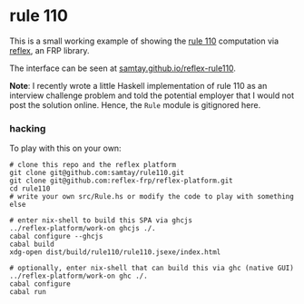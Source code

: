 # rule 110

This is a small working example of showing the
[rule 110](https://en.wikipedia.org/wiki/Rule_110) computation via
[reflex](https://github.com/reflex-frp/reflex), an FRP library.

The interface can be seen at [samtay.github.io/reflex-rule110](https://samtay.github.io/reflex-rule110).

**Note**: I recently wrote a little Haskell implementation of rule 110 as an
interview challenge problem and told the potential employer that I would not
post the solution online. Hence, the `Rule` module is gitignored here.

### hacking
To play with this on your own:
```shell
# clone this repo and the reflex platform
git clone git@github.com:samtay/rule110.git
git clone git@github.com:reflex-frp/reflex-platform.git
cd rule110
# write your own src/Rule.hs or modify the code to play with something else

# enter nix-shell to build this SPA via ghcjs
../reflex-platform/work-on ghcjs ./.
cabal configure --ghcjs
cabal build
xdg-open dist/build/rule110/rule110.jsexe/index.html

# optionally, enter nix-shell that can build this via ghc (native GUI)
../reflex-platform/work-on ghc ./.
cabal configure
cabal run
```
